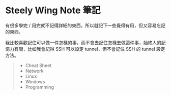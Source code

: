 # Steely Wing Note 筆記

有很多學完 / 用完就不記得詳細的東西，所以就記下一些覺得有用，但又容易忘記的東西。

我比較喜歡記住可以做一件怎樣的事，而不會去記住怎樣去做這件事，始終人的記憶力有限，比如我會記得 SSH 可以設定 tunnel，但不會記住 SSH 的 tunnel 設定方法。

> - Cheat Sheet
> - Network
> - Linux
> - Windows
> - Programming
